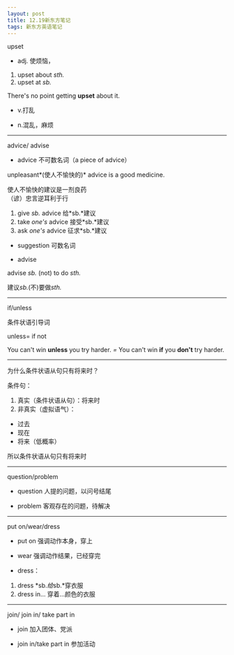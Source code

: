 ```yaml
---
layout: post
title: 12.19新东方笔记
tags: 新东方英语笔记
---
```


upset

- adj. 使烦恼，

1. upset about *sth.*
2. upset at *sb.*

There's no point getting **upset** about it.

- v.打乱

- n.混乱，麻烦

-------

advice/ advise

- advice 不可数名词（a piece of advice）

unpleasant*(使人不愉快的)* advice is a good medicine.

使人不愉快的建议是一剂良药<br>
（谚）忠言逆耳利于行

1. give *sb.* advice 给*sb.*建议
2. take *one's* advice 接受*sb.*建议
3. ask *one's* advice 征求*sb.*建议

- suggestion 可数名词

- advise

advise *sb.* (not) to do *sth.*

建议*sb.*(不)要做*sth.*

-------

if/unless

条件状语引导词

unless= if not

You can't win **unless** you try harder.
*=* 
You can't win **if** you **don't** try harder.

-------

为什么条件状语从句只有将来时？

条件句：

1. 真实（条件状语从句）：将来时
2. 非真实（虚拟语气）：
- 过去
- 现在
- 将来（低概率）

所以条件状语从句只有将来时

-------

question/problem

- question 人提的问题，以问号结尾

- problem 客观存在的问题，待解决

-------

put on/wear/dress

- put on 强调动作本身，穿上

- wear 强调动作结果，已经穿完

- dress：
1. dress *sb.*给*sb.*穿衣服
2. dress in... 穿着...颜色的衣服

-------

join/ join in/ take part in

- join 加入团体、党派

- join in/take part in 参加活动
